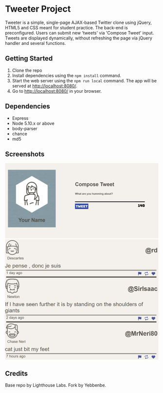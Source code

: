 # Tweeter Project

Tweeter is a simple, single-page AJAX-based Twitter clone using jQuery, HTML5 and CSS meant for student practice. The back-end is preconfigured. Users can submit new 'tweets' via 'Compose Tweet' input. Tweets are displayed dynamically, without refreshing the page via jQuery handler and several functions. 

## Getting Started

1. Clone the repo
3. Install dependencies using the `npm install` command.
3. Start the web server using the `npm run local` command. The app will be served at <http://localhost:8080/>.
4. Go to <http://localhost:8080/> in your browser.

## Dependencies

- Express
- Node 5.10.x or above
- body-parser
- chance
- md5

## Screenshots
!["Tweet compose box"](https://github.com/Yebbenbe/tweeter/blob/master/docs/tweet_box.png)
!["Box o' Tweets"](https://github.com/Yebbenbe/tweeter/blob/master/docs/tweets.png)

## Credits
Base repo by Lighthouse Labs. 
Fork by Yebbenbe.